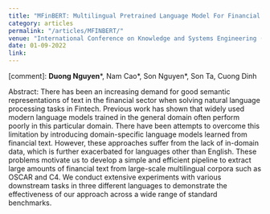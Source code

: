 ```yaml
---
title: "MFinBERT: Multilingual Pretrained Language Model For Financial Domain"
category: articles
permalink: "/articles/MFINBERT/"
venue: "International Conference on Knowledge and Systems Engineering (KSE)"
date: 01-09-2022
link: 
---
```

[comment]: 
<b>Duong Nguyen</b>\*, Nam Cao\*, Son Nguyen\*, Son Ta, Cuong Dinh

Abstract: There has been an increasing demand for good semantic representations of text in the financial sector when solving natural language processing tasks in Fintech. Previous work has shown that widely used modern language models trained in the general domain often perform poorly in this particular domain. There have been attempts to overcome this limitation by introducing domain-specific language models learned from financial text. However, these approaches suffer from the lack of in-domain data, which is further exacerbated for languages other than English. These problems motivate us to develop a simple and efficient pipeline to extract large amounts of financial text from large-scale multilingual corpora such as OSCAR and C4. We conduct extensive experiments with various downstream tasks in three different languages to demonstrate the effectiveness of our approach across a wide range of standard benchmarks.
